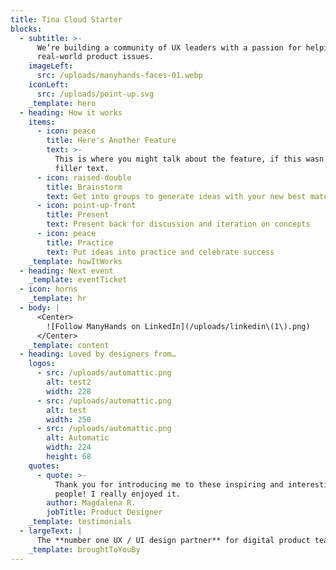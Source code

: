 ```yaml
---
title: Tina Cloud Starter
blocks:
  - subtitle: >-
      We’re building a community of UX leaders with a passion for helping solve
      real-world product issues.
    imageLeft:
      src: /uploads/manyhands-faces-01.webp
    iconLeft:
      src: /uploads/point-up.svg
    _template: hero
  - heading: How it works
    items:
      - icon: peace
        title: Here's Another Feature
        text: >-
          This is where you might talk about the feature, if this wasn't just
          filler text.
      - icon: raised-double
        title: Brainstorm
        text: Get into groups to generate ideas with your new best mates
      - icon: point-up-front
        title: Present
        text: Present back for discussion and iteration on concepts
      - icon: peace
        title: Practice
        text: Put ideas into practice and celebrate success
    _template: howItWorks
  - heading: Next event
    _template: eventTicket
  - icon: horns
    _template: hr
  - body: |
      <Center>
        ![Follow ManyHands on LinkedIn](/uploads/linkedin\(1\).png)
      </Center>
    _template: content
  - heading: Loved by designers from…
    logos:
      - src: /uploads/automattic.png
        alt: test2
        width: 228
      - src: /uploads/automattic.png
        alt: test
        width: 250
      - src: /uploads/automattic.png
        alt: Automatic
        width: 224
        height: 68
    quotes:
      - quote: >-
          Thank you for introducing me to these inspiring and interesting
          people! I really enjoyed it.
        author: Magdalena R.
        jobTitle: Product Designer
    _template: testimonials
  - largeText: |
      The **number one UX / UI design partner** for digital product teams
    _template: broughtToYouBy
---
```


